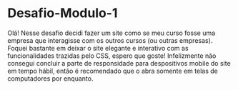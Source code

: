 # Desafio-Modulo-1
Olá! Nesse desafio decidi fazer um site como se meu curso fosse uma empresa que interagisse com os outros cursos (ou outras empresas).
Foquei bastante em deixar o site elegante e interativo com as funcionalidades trazidas pelo CSS, espero que goste!
Infelizmente não consegui concluir a parte de responsidade para despositivos mobile do site em tempo hábil, então é recomendado que o abra somente em telas de computadores por enquanto.
